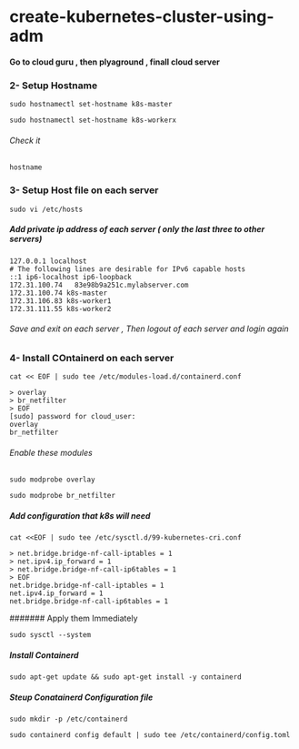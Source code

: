 # create-kubernetes-cluster-using-adm
#### Go to cloud guru , then plyaground , finall cloud server
### 2- Setup Hostname
```
sudo hostnamectl set-hostname k8s-master
```
```
sudo hostnamectl set-hostname k8s-workerx
```
###### Check it 
```
hostname
```
### 3- Setup Host file on each server
```
sudo vi /etc/hosts
```
##### Add private ip address of each server ( only the last three to other servers)

```
127.0.0.1 localhost
# The following lines are desirable for IPv6 capable hosts
::1 ip6-localhost ip6-loopback
172.31.100.74   83e98b9a251c.mylabserver.com
172.31.100.74 k8s-master
172.31.106.83 k8s-worker1
172.31.111.55 k8s-worker2
```
###### Save and exit on each server , Then logout of each server and login again

### 4- Install COntainerd on each server
```
cat << EOF | sudo tee /etc/modules-load.d/containerd.conf
```
```
> overlay
> br_netfilter
> EOF
[sudo] password for cloud_user:
overlay
br_netfilter
```
###### Enable these modules
```
sudo modprobe overlay
```
```
sudo modprobe br_netfilter
```
##### Add configuration that k8s will need
```
cat <<EOF | sudo tee /etc/sysctl.d/99-kubernetes-cri.conf
```
```
> net.bridge.bridge-nf-call-iptables = 1
> net.ipv4.ip_forward = 1
> net.bridge.bridge-nf-call-ip6tables = 1
> EOF
net.bridge.bridge-nf-call-iptables = 1
net.ipv4.ip_forward = 1
net.bridge.bridge-nf-call-ip6tables = 1
```
####### Apply them Immediately
```
sudo sysctl --system
```
##### Install Containerd
```
sudo apt-get update && sudo apt-get install -y containerd
```
##### Steup Conatainerd Configuration file
```
sudo mkdir -p /etc/containerd
```
```
sudo containerd config default | sudo tee /etc/containerd/config.toml

